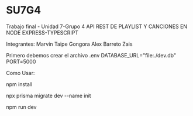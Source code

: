 # SU7G4
Trabajo final - Unidad 7-Grupo 4
API REST DE PLAYLIST Y CANCIONES 
EN NODE EXPRESS-TYPESCRIPT

Integrantes:
Marvin Taipe Gongora
Alex Barreto Zais


Primero debemos crear el archivo .env
DATABASE_URL="file:./dev.db"
PORT=5000


Como Usar:

npm install

npx prisma migrate dev --name init

npm run dev







